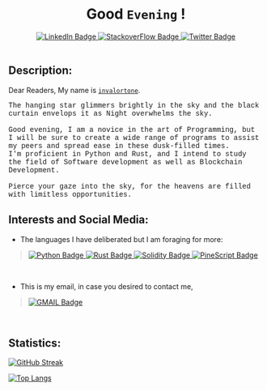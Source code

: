 
<h1 align="center" id="header"><strong>Good <code>Evening</code> !</strong></h1>

<div id="badges" align="center" id="header">
  <a href="https://www.linkedin.com/in/invalor-tone-b40a52229/">
    <img src="https://img.shields.io/badge/LinkedIn-blue?style=for-the-badge&logo=linkedin&logoColor=white" alt="LinkedIn Badge"/>
  </a>
  <a href="https://stackoverflow.com/users/16287939/invalortone">
    <img src="https://img.shields.io/badge/StackoverFlow-orange?style=for-the-badge&logo=stackoverflow&logoColor=white" alt="StackoverFlow Badge"/>
  </a>
  <a href="https://twitter.com/invalortone">
    <img src="https://img.shields.io/badge/Twitter-blue?style=for-the-badge&logo=twitter&logoColor=white" alt="Twitter Badge"/>
  </a>
</div>
<br>


## Description:

Dear Readers, 
My name is <a href="https://github.com/Invalortone/"><code>invalortone</code></a>.

<span style="font-family:'Courier New'">The hanging star glimmers brightly in the sky and the black curtain envelops it as Night overwhelms the sky. <br><br> Good evening, I am a novice in the art of Programming, but I will be sure to create a wide range of programs to assist my peers and spread ease in these dusk-filled times. <br> I'm proficient in Python and Rust, and I intend to study the field of Software development as well as Blockchain Development.<br><br> Pierce your gaze into the sky, for the heavens are filled with limitless opportunities.</span>



## Interests and Social Media:

- The languages I have deliberated but I am foraging for more: 

> <a href="https://www.python.org/">
>    <img src="https://img.shields.io/badge/python-yellow?style=for-the-badge&logo=python&logoColor=white" alt="Python Badge"/>  
> </a>
> <a href="https://www.rust-lang.com/">
>    <img src="https://img.shields.io/badge/rust-orange?style=for-the-badge&logo=rust&logoColor=white" alt="Rust Badge"/>
> </a>
> <a href="https://soliditylang.org/">
>    <img src="https://img.shields.io/badge/solidity-blue?style=for-the-badge&logo=solidity&logoColor=white" alt="Solidity Badge"/>
> </a>
> <a href="https://www.tradingview.com/pine-script-docs/en/v4/Introduction.html">
>    <img src="https://img.shields.io/badge/pinescript-brightgreen?style=for-the-badge&logo=pine&logoColor=white" alt="PineScript Badge"/>
 </a>
 
<br>
 
- This is my email, in case you desired to contact me, 
> <a href="https://mail.google.com/mail/u/0/#inbox?compose=GTvVlcSGLPwVQVfKwMBrfVknQKQntpBSVrHGksjmVgTXBLTZdgJZQDqrsTxdxwNrjjHRXGvJzWJvX">
>    <img src="https://img.shields.io/badge/gmail-darkred?style=for-the-badge&logo=gmail&logoColor=white" alt="GMAIL Badge"/>
 </a>
 <br>
 
## Statistics:
 
[![GitHub Streak](http://github-readme-streak-stats.herokuapp.com?user=Invalortone&theme=vision-friendly-dark)](https://git.io/streak-stats)

[![Top Langs](https://github-readme-stats.vercel.app/api/top-langs/?username=Invalortone&layout=compact&theme=vision-friendly-dark)](https://github.com/anuraghazra/github-readme-stats)




 
 
